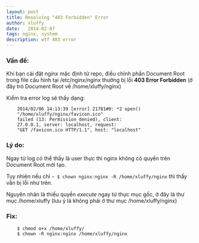 ```yaml
---
layout: post
title: Resolving "403 Forbidden" Error 
author: xluffy
date:   2014-02-07
tags: nginx, system
description: wtf 403 error
---
```


### Vấn đề:

Khi bạn cài đặt nginx mặc định từ repo, điều chỉnh phần Document Root trong file cấu hình tại /etc/nginx/nginx thường bị lỗi __403 Error Forbidden__
(ở đây trỏ Document Root về /home/xluffy/nginx)

Kiểm tra error log sẽ thấy dạng:

```
    2014/02/06 14:13:39 [error] 21781#0: *2 open() 
    "/home/xluffy/nginx/favicon.ico" 
    failed (13: Permission denied), client: 
    27.0.0.1, server: localhost, request: 
    "GET /favicon.ico HTTP/1.1", host: "localhost"
```
### Lý do:

Ngay từ log có thể thấy là user thực thi nginx không có quyền trên Document Root mới tạo. 

Tuy nhiên nếu chỉ `~ $ chown nginx:nginx -R /home/xluffy/nginx` thì thấy vẫn bị lỗi như trên.

Nguyên nhân là thiếu quyền _execute_ ngay từ thực mục gốc, ở đây là thư mục /home/xluffy (lưu ý là không phải ở thư mục /home/xluffy/nginx)

### Fix:

```
    $ chmod o+x /home/xluffy/
    $ chown -R nginx:nginx /home/xluffy/nginx 
```
